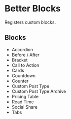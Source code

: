 # Better Blocks

Registers custom blocks.

## Blocks

* Accordion
* Before / After
* Bracket
* Call to Action
* Cards
* Countdown
* Counter
* Custom Post Type
* Custom Post Type Archive
* Pricing Table
* Read Time
* Social Share
* Tabs
